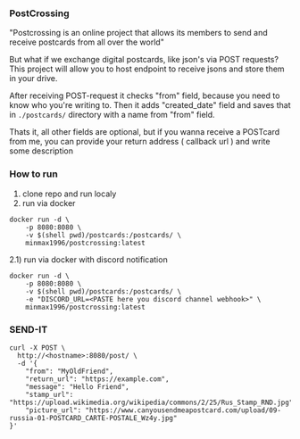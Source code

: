 ### PostCrossing

"Postcrossing is an online project that allows its members to send and receive postcards from all over the world"


But what if we exchange digital postcards, like json's via POST requests? This project will allow you to host endpoint to receive jsons and store them in your drive.

After receiving POST-request it checks "from" field, because you need to know who you're writing to.
Then it adds "created_date" field and saves that in `./postcards/` directory with a name from "from" field.

Thats it, all other fields are optional, but if you wanna receive a POSTcard from me, you can provide your return address ( callback url ) and write some description


### How to run
1) clone repo and run localy
2) run via docker 
```
docker run -d \
	-p 8080:8080 \
	-v $(shell pwd)/postcards:/postcards/ \
	minmax1996/postcrossing:latest
```
2.1) run via docker with discord notification 
```
docker run -d \
	-p 8080:8080 \
	-v $(shell pwd)/postcards:/postcards/ \
	-e "DISCORD_URL=<PASTE here you discord channel webhook>" \
	minmax1996/postcrossing:latest
```

### SEND-IT
```
curl -X POST \
  http://<hostname>:8080/post/ \
  -d '{
	"from": "MyOldFriend",
	"return_url": "https://example.com",
	"message": "Hello Friend",
	"stamp_url": "https://upload.wikimedia.org/wikipedia/commons/2/25/Rus_Stamp_RND.jpg",
	"picture_url": "https://www.canyousendmeapostcard.com/upload/09-russia-01-POSTCARD_CARTE-POSTALE_Wz4y.jpg"
}'
```
